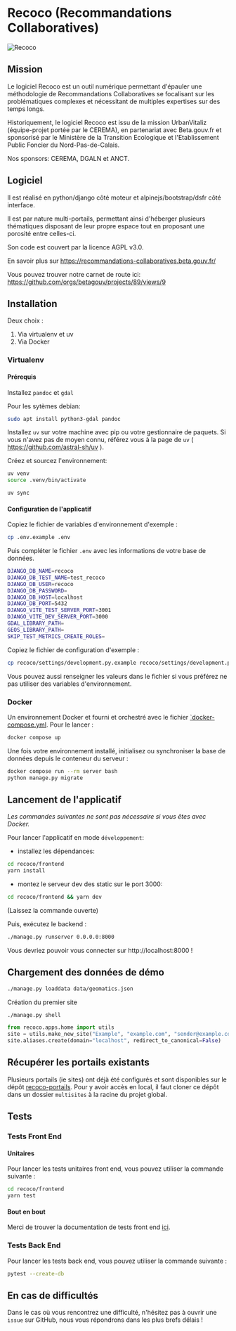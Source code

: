 # Recoco (Recommandations Collaboratives)

![Recoco](logo.png)

## Mission

Le logiciel Recoco est un outil numérique permettant d'épauler une méthodologie de
Recommandations Collaboratives se focalisant sur les problématiques complexes et nécessitant
de multiples expertises sur des temps longs.

Historiquement, le logiciel Recoco est issu de la mission UrbanVitaliz (équipe-projet portée
par le CEREMA), en partenariat avec Beta.gouv.fr et sponsorisé par le Ministère
de la Transition Ecologique et l'Etablissement Public Foncier du
Nord-Pas-de-Calais.

Nos sponsors: CEREMA, DGALN et ANCT.

## Logiciel

Il est réalisé en python/django côté moteur et alpinejs/bootstrap/dsfr côté interface.

Il est par nature multi-portails, permettant ainsi d'héberger plusieurs
thématiques disposant de leur propre espace tout en proposant une porosité entre
celles-ci.

Son code est couvert par la licence AGPL v3.0.

En savoir plus sur https://recommandations-collaboratives.beta.gouv.fr/

Vous pouvez trouver notre carnet de route ici: https://github.com/orgs/betagouv/projects/89/views/9

## Installation

Deux choix :

1.  Via virtualenv et uv
2.  Via Docker

### Virtualenv

#### Prérequis

Installez `pandoc` et `gdal`

Pour les sytèmes debian:

```sh
sudo apt install python3-gdal pandoc
```

Installez `uv` sur votre machine avec pip ou votre gestionnaire de paquets. Si vous n'avez pas de moyen connu, référez vous à la page de `uv` ( https://github.com/astral-sh/uv ).

Créez et sourcez l'environnement:

```sh
uv venv
source .venv/bin/activate
```

```sh
uv sync
```

#### Configuration de l'applicatif

Copiez le fichier de variables d'environnement d'exemple :

```sh
cp .env.example .env
```

Puis compléter le fichier `.env` avec les informations de votre base de données.

```bash
DJANGO_DB_NAME=recoco
DJANGO_DB_TEST_NAME=test_recoco
DJANGO_DB_USER=recoco
DJANGO_DB_PASSWORD=
DJANGO_DB_HOST=localhost
DJANGO_DB_PORT=5432
DJANGO_VITE_TEST_SERVER_PORT=3001
DJANGO_VITE_DEV_SERVER_PORT=3000
GDAL_LIBRARY_PATH=
GEOS_LIBRARY_PATH=
SKIP_TEST_METRICS_CREATE_ROLES=
```

Copiez le fichier de configuration d'exemple :

```sh
cp recoco/settings/development.py.example recoco/settings/development.py
```

Vous pouvez aussi renseigner les valeurs dans le fichier si vous préférez ne pas utiliser des variables d'environnement.

### Docker

Un environnement Docker et fourni et orchestré avec le fichier
[`docker-compose.yml](./docker-compose.yml). Pour le lancer :

```sh
docker compose up
```

Une fois votre environnement installé, initialisez ou synchroniser la
base de données depuis le conteneur du serveur :

```sh
docker compose run --rm server bash
python manage.py migrate
```

## Lancement de l'applicatif

_Les commandes suivantes ne sont pas nécessaire si vous êtes avec Docker._

Pour lancer l'applicatif en mode `développement`:

- installez les dépendances:

```sh
cd recoco/frontend
yarn install
```

- montez le serveur dev des static sur le port 3000:

```sh
cd recoco/frontend && yarn dev
```

(Laissez la commande ouverte)

Puis, exécutez le backend :

```sh
./manage.py runserver 0.0.0.0:8000
```

Vous devriez pouvoir vous connecter sur http://localhost:8000 !

## Chargement des données de démo

```bash
./manage.py loaddata data/geomatics.json
```

Création du premier site

```bash
./manage.py shell
```

```python
from recoco.apps.home import utils
site = utils.make_new_site("Example", "example.com", "sender@example.com", "Sender", "noreply@example.com", "postal adress")
site.aliases.create(domain="localhost", redirect_to_canonical=False)
```

## Récupérer les portails existants
Plusieurs portails (ie sites) ont déjà été configurés et sont disponibles sur le dépôt [recoco-portails](https://github.com/betagouv/recoco-portails). Pour y avoir accès en local, il faut cloner ce dépôt dans un dossier `multisites` à la racine du projet global.

## Tests

### Tests Front End

#### Unitaires

Pour lancer les tests unitaires front end, vous pouvez utiliser la commande suivante :

```sh
cd recoco/frontend
yarn test
```

#### Bout en bout

Merci de trouver la documentation de tests front end [ici](./frontend_tests/README.md).

### Tests Back End

Pour lancer les tests back end, vous pouvez utiliser la commande suivante :

```sh
pytest --create-db
```

## En cas de difficultés

Dans le cas où vous rencontrez une difficulté, n'hésitez pas à ouvrir une `issue` sur
GitHub, nous vous répondrons dans les plus brefs délais !
